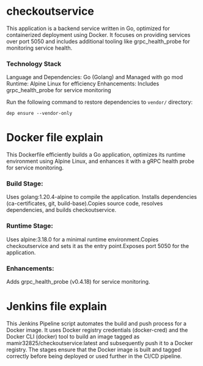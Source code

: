 # checkoutservice

This application is a backend service written in Go, optimized for containerized deployment using Docker. It focuses on providing services over port 5050 and includes additional tooling like grpc_health_probe for monitoring service health.

### Technology Stack
Language and Dependencies: Go (Golang) and Managed with go mod
Runtime: Alpine Linux for efficiency
Enhancements: Includes grpc_health_probe for service monitoring

Run the following command to restore dependencies to `vendor/` directory:

    dep ensure --vendor-only

# Docker file explain

This Dockerfile efficiently builds a Go application, optimizes its runtime environment using Alpine Linux, and enhances it with a gRPC health probe for service monitoring.

### Build Stage:
Uses golang:1.20.4-alpine to compile the application. Installs dependencies (ca-certificates, git, build-base).Copies source code, resolves dependencies, and builds checkoutservice.

### Runtime Stage:
Uses alpine:3.18.0 for a minimal runtime environment.Copies checkoutservice and sets it as the entry point.Exposes port 5050 for the application.

### Enhancements:
Adds grpc_health_probe (v0.4.18) for service monitoring.

# Jenkins file explain
This Jenkins Pipeline script automates the build and push process for a Docker image. It uses Docker registry credentials (docker-cred) and the Docker CLI (docker) tool to build an image tagged as mamir32825/checkoutservice:latest and subsequently push it to a Docker registry. The stages ensure that the Docker image is built and tagged correctly before being deployed or used further in the CI/CD pipeline.